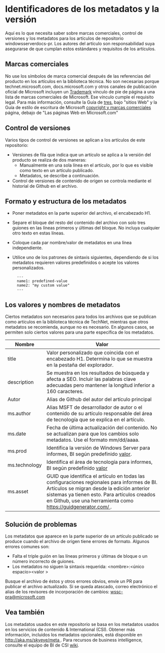 # <a name="metadata-and-version-identifiers"></a>Identificadores de los metadatos y la versión

Aquí es lo que necesita saber sobre marcas comerciales, control de versiones y los metadatos para los artículos de repositorio windowsserverdocs-pr. Los autores del artículo son responsabilidad suya asegurarse de que cumplan estos estándares y requisitos de los artículos.

## <a name="trademarks"></a>Marcas comerciales
No use los símbolos de marca comercial después de las referencias del producto en los artículos en la biblioteca técnica. No son necesarias porque technet.microsoft.com, docs.microsoft.com y otros canales de publicación oficial de Microsoft incluyen un [Trademark](https://www.microsoft.com/trademarks) vínculo de pie de página a una lista de marcas comerciales de Microsoft. Ese vínculo cumple el requisito legal. Para más información, consulte la Guía de [tres](https://microsoft.sharepoint.com/sites/LCAWeb/Home/Copyrights-Trademarks-and-Patents/Trademarks/Trademark-List-and-Usage), bajo "sitios Web" y la Guía de estilo de escritura de Microsoft [copyright y marcas comerciales](https://worldready.cloudapp.net/Styleguide/Read?id=2700&topicid=26696) página, debajo de "Las páginas Web en Microsoft.com" 

## <a name="versioning"></a>Control de versiones
Varios tipos de control de versiones se aplican a los artículos de este repositorio: 

-  Versiones de fila que indica que un artículo se aplica a la versión del producto se realiza de dos maneras:
    - Manualmente en una sola línea en el artículo, por lo que es visible como texto en un artículo publicado.
    - Metadatos, se describe a continuación.
-  Control de versiones de contenido de origen se controla mediante el historial de Github en el archivo. 

## <a name="metadata-structure-and-format"></a>Formato y estructura de los metadatos

- Poner metadatos en la parte superior del archivo, el encabezado H1.
- Separe el bloque del resto del contenido del archivo con solo tres guiones en las líneas primeros y últimas del bloque. No incluya cualquier otro texto en estas líneas.
- Coloque cada par nombre/valor de metadatos en una línea independiente.
- Utilice uno de los patrones de sintaxis siguientes, dependiendo de si los metadatos requieren valores predefinidos o acepte los valores personalizados. 

        ---
        name1: predefined-value
        name2: "my custom value"
        ---

## <a name="metadata-names-and-values"></a>Los valores y nombres de metadatos

Ciertos metadatos son necesarios para todos los archivos que se publican como artículos en la biblioteca técnica de TechNet, mientras que otros metadatos se recomienda, aunque no es necesario. En algunos casos, se permiten solo ciertos valores para una parte específica de los metadatos. 

|Nombre|Valor|
|---|---|
|title|Valor personalizado que coincida con el encabezado H1. Determina lo que se muestra en la pestaña del explorador.|
|description|Se muestra en los resultados de búsqueda y afecta a SEO. Incluir las palabras clave adecuadas pero mantener la longitud inferior a 160 caracteres.|
|Autor|Alias de Github del autor del artículo principal|
|ms.author|Alias MSFT de desarrollador de autor o el contenido de su artículo responsable del área de tecnología que se explica en el artículo.|
|ms.date|Fecha de última actualización del contenido. No se actualizan para que los cambios solo metadatos. Use el formato mm/dd/aaaa.|
|ms.prod|Identifica la versión de Windows Server para informes, BI según predefinido [valor](https://microsoft.sharepoint.com/teams/STBCSI/Insights/_layouts/15/WopiFrame.aspx?sourcedoc=%7b7A321BF1-0611-4184-84DA-A0E964C435FA%7d&file=WEDCS_MasterList_CSIValues.xlsx&action=default&IsList=1&ListId=%7b46B17C8A-CD7E-47ED-A1B6-F2B654B55E2B%7d&ListItemId=969).|
|ms.technology|Identifica el área de tecnología para informes, BI según predefinido [valor](https://microsoft.sharepoint.com/teams/STBCSI/Insights/_layouts/15/WopiFrame.aspx?sourcedoc=%7b7A321BF1-0611-4184-84DA-A0E964C435FA%7d&file=WEDCS_MasterList_CSIValues.xlsx&action=default&IsList=1&ListId=%7b46B17C8A-CD7E-47ED-A1B6-F2B654B55E2B%7d&ListItemId=969)|
|ms.asset|GUID que identifica el artículo en todas las configuraciones regionales para informes de BI. Artículos se migran desde la edición anterior sistemas ya tienen esto. Para artículos creados en Github, use una herramienta como [ https://guidgenerator.com/ ](https://guidgenerator.com/).| 

## <a name="troubleshooting"></a>Solución de problemas

Los metadatos que aparece en la parte superior de un artículo publicado se produce cuando el archivo de origen tiene errores de formato. Algunos errores comunes son:

- Falta el triple guión en las líneas primeros y últimas de bloque o un número incorrecto de guiones.
- Los metadatos no siguen la sintaxis requerida: \<nombre\>:\<único espacio\>\<valor >

Busque el archivo de éstos y otros errores obvios, envíe un PR para publicar el archivo actualizado. Si se queda atascado, correo electrónico el alias de los revisores de incorporación de cambios: wssc-pra@microsoft.com

## <a name="see-also"></a>Vea también
Los metadatos usados en este repositorio se basa en los metadatos usados en los servicios de contenido & International \(CSI\). Obtener más información, incluidos los metadatos opcionales, está disponible en [ http://aka.ms/skyeye/meta ](http://aka.ms/skyeye/meta).
Para recursos de business intelligence, consulte el equipo de BI de CSI [wiki](https://microsoft.sharepoint.com/teams/STBCSI/Insights/Selfserve%20BI%20wiki/Self-serve%20BI%20wiki.aspx).